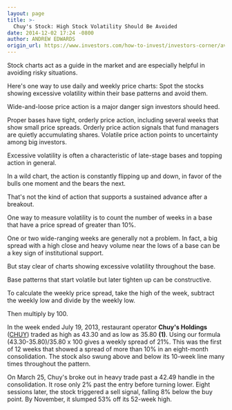 ```yaml
---
layout: page
title: >-
  Chuy's Stock: High Stock Volatility Should Be Avoided
date: 2014-12-02 17:24 -0800
author: ANDREW EDWARDS
origin_url: https://www.investors.com/how-to-invest/investors-corner/avoid-excessive-volatility-in-a-stock
---
```





Stock charts act as a guide in the market and are especially helpful in avoiding risky situations.

  

Here's one way to use daily and weekly price charts: Spot the stocks showing excessive volatility within their base patterns and avoid them.

  

Wide-and-loose price action is a major danger sign investors should heed.

  

Proper bases have tight, orderly price action, including several weeks that show small price spreads. Orderly price action signals that fund managers are quietly accumulating shares. Volatile price action points to uncertainty among big investors.

  

Excessive volatility is often a characteristic of late-stage bases and topping action in general.

  

In a wild chart, the action is constantly flipping up and down, in favor of the bulls one moment and the bears the next.

  

That's not the kind of action that supports a sustained advance after a breakout.

  

One way to measure volatility is to count the number of weeks in a base that have a price spread of greater than 10%.

  

One or two wide-ranging weeks are generally not a problem. In fact, a big spread with a high close and heavy volume near the lows of a base can be a key sign of institutional support.

  

But stay clear of charts showing excessive volatility throughout the base.

  

Base patterns that start volatile but later tighten up can be constructive.

  

To calculate the weekly price spread, take the high of the week, subtract the weekly low and divide by the weekly low.

  

Then multiply by 100.

  

In the week ended July 19, 2013, restaurant operator **Chuy's Holdings** ([CHUY](https://research.investors.com/quote.aspx?symbol=CHUY)) traded as high as 43.30 and as low as 35.80 **(1)**. Using our formula (43.30-35.80)/35.80 x 100 gives a weekly spread of 21%. This was the first of 12 weeks that showed a spread of more than 10% in an eight-month consolidation. The stock also swung above and below its 10-week line many times throughout the pattern.

  

On March 25, Chuy's broke out in heavy trade past a 42.49 handle in the consolidation. It rose only 2% past the entry before turning lower. Eight sessions later, the stock triggered a sell signal, falling 8% below the buy point. By November, it slumped 53% off its 52-week high.




